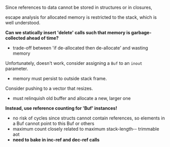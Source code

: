 Since references to data cannot be stored in structures or in closures,

escape analysis for allocated memory is restricted to the stack, which is well understood.

**Can we statically insert 'delete' calls such that memory is garbage-collected ahead of time?**
- trade-off between 'if de-allocated then de-allocate' and wasting memory

Unfortunately, doesn't work, consider assigning a `Buf` to an `inout` parameter.
- memory must persist to outside stack frame.

Consider pushing to a vector that resizes.
- must relinquish old buffer and allocate a new, larger one

**Instead, use reference counting for 'Buf' instances!**
- no risk of cycles since structs cannot contain references, so elements in a Buf cannot point to this Buf or others
- maximum count closely related to maximum stack-length-- trimmable aot
- **need to bake in inc-ref and dec-ref calls**
